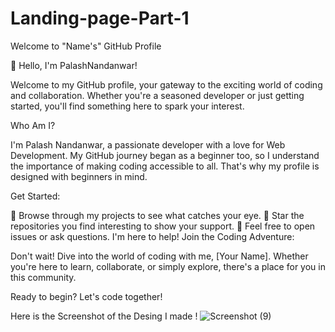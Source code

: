 # Landing-page-Part-1
Welcome to "Name's" GitHub Profile

👋 Hello, I'm PalashNandanwar!

Welcome to my GitHub profile, your gateway to the exciting world of coding and collaboration. Whether you're a seasoned developer or just getting started, you'll find something here to spark your interest.

Who Am I?

I'm Palash Nandanwar, a passionate developer with a love for Web Development. My GitHub journey began as a beginner too, so I understand the importance of making coding accessible to all. That's why my profile is designed with beginners in mind.

Get Started:

👀 Browse through my projects to see what catches your eye.
🌟 Star the repositories you find interesting to show your support.
💬 Feel free to open issues or ask questions. I'm here to help!
Join the Coding Adventure:

Don't wait! Dive into the world of coding with me, [Your Name]. Whether you're here to learn, collaborate, or simply explore, there's a place for you in this community.

Ready to begin? Let's code together!

Here is the Screenshot of the Desing I made !
![Screenshot (9)](https://github.com/PalashNandanwar/Landing-page-Part-1/assets/140733047/14f12204-02b9-4944-b085-0e061e325e47)
